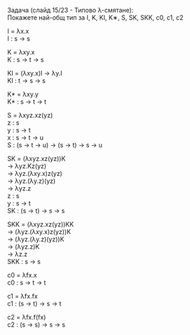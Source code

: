 Задача (слайд 15/23 - Типово λ-смятане):  
Покажете най-общ тип за I, K, KI, K∗, S, SK, SKK, c0, c1, c2

I = λx.x  
I : s → s

K = λxy.x  
K : s → t → s

KI = (λxy.x)I → λy.I  
KI : t → s → s

K* = λxy.y  
K* : s → t → t

S = λxyz.xz(yz)  
z : s  
y : s → t  
x : s → t → u  
S : (s → t → u) → (s → t) → s → u  

SK = (λxyz.xz(yz))K  
   → λyz.Kz(yz)  
   → λyz.(λxy.x)z(yz)  
   → λyz.(λy.z)(yz)  
   → λyz.z  
z : s  
y : s → t  
SK : (s → t) → s → s  

SKK = (λxyz.xz(yz))KK  
    → (λyz.(λxy.x)z(yz))K  
    → (λyz.(λy.z)(yz))K  
    → (λyz.z)K  
    → λz.z  
SKK : s → s

c0 = λfx.x  
c0 : s → t → t  

c1 = λfx.fx  
c1 : (s → t) → s → t  

c2 = λfx.f(fx)  
c2 : (s → s) → s → s  

